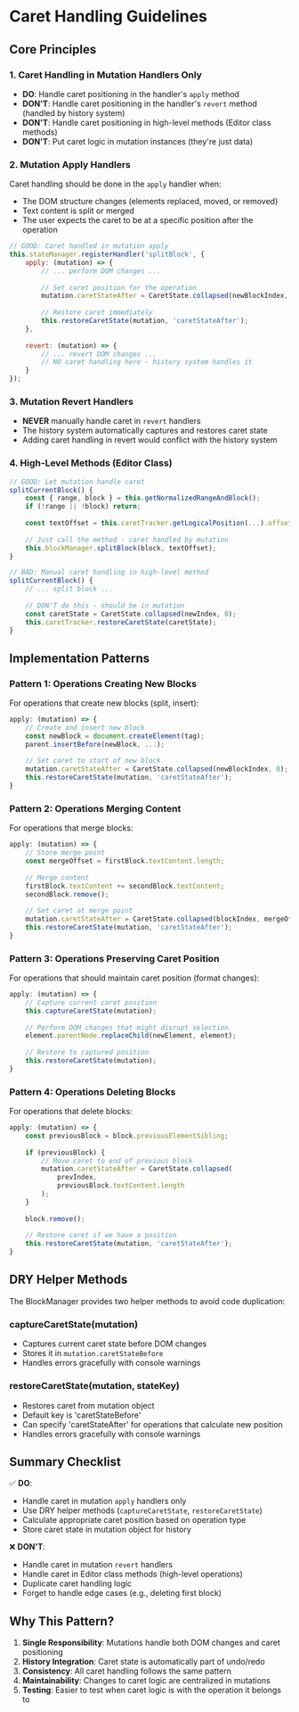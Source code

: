 # Caret Handling Guidelines

## Core Principles

### 1. Caret Handling in Mutation Handlers Only
- **DO**: Handle caret positioning in the handler's `apply` method
- **DON'T**: Handle caret positioning in the handler's `revert` method (handled by history system)
- **DON'T**: Handle caret positioning in high-level methods (Editor class methods)
- **DON'T**: Put caret logic in mutation instances (they're just data)

### 2. Mutation Apply Handlers
Caret handling should be done in the `apply` handler when:
- The DOM structure changes (elements replaced, moved, or removed)
- Text content is split or merged
- The user expects the caret to be at a specific position after the operation

```javascript
// GOOD: Caret handled in mutation apply
this.stateManager.registerHandler('splitBlock', {
    apply: (mutation) => {
        // ... perform DOM changes ...
        
        // Set caret position for the operation
        mutation.caretStateAfter = CaretState.collapsed(newBlockIndex, 0);
        
        // Restore caret immediately
        this.restoreCaretState(mutation, 'caretStateAfter');
    },
    
    revert: (mutation) => {
        // ... revert DOM changes ...
        // NO caret handling here - history system handles it
    }
});
```

### 3. Mutation Revert Handlers
- **NEVER** manually handle caret in `revert` handlers
- The history system automatically captures and restores caret state
- Adding caret handling in revert would conflict with the history system

### 4. High-Level Methods (Editor Class)
```javascript
// GOOD: Let mutation handle caret
splitCurrentBlock() {
    const { range, block } = this.getNormalizedRangeAndBlock();
    if (!range || !block) return;
    
    const textOffset = this.caretTracker.getLogicalPosition(...).offset;
    
    // Just call the method - caret handled by mutation
    this.blockManager.splitBlock(block, textOffset);
}

// BAD: Manual caret handling in high-level method
splitCurrentBlock() {
    // ... split block ...
    
    // DON'T do this - should be in mutation
    const caretState = CaretState.collapsed(newIndex, 0);
    this.caretTracker.restoreCaretState(caretState);
}
```

## Implementation Patterns

### Pattern 1: Operations Creating New Blocks
For operations that create new blocks (split, insert):
```javascript
apply: (mutation) => {
    // Create and insert new block
    const newBlock = document.createElement(tag);
    parent.insertBefore(newBlock, ...);
    
    // Set caret to start of new block
    mutation.caretStateAfter = CaretState.collapsed(newBlockIndex, 0);
    this.restoreCaretState(mutation, 'caretStateAfter');
}
```

### Pattern 2: Operations Merging Content
For operations that merge blocks:
```javascript
apply: (mutation) => {
    // Store merge point
    const mergeOffset = firstBlock.textContent.length;
    
    // Merge content
    firstBlock.textContent += secondBlock.textContent;
    secondBlock.remove();
    
    // Set caret at merge point
    mutation.caretStateAfter = CaretState.collapsed(blockIndex, mergeOffset);
    this.restoreCaretState(mutation, 'caretStateAfter');
}
```

### Pattern 3: Operations Preserving Caret Position
For operations that should maintain caret position (format changes):
```javascript
apply: (mutation) => {
    // Capture current caret position
    this.captureCaretState(mutation);
    
    // Perform DOM changes that might disrupt selection
    element.parentNode.replaceChild(newElement, element);
    
    // Restore to captured position
    this.restoreCaretState(mutation);
}
```

### Pattern 4: Operations Deleting Blocks
For operations that delete blocks:
```javascript
apply: (mutation) => {
    const previousBlock = block.previousElementSibling;
    
    if (previousBlock) {
        // Move caret to end of previous block
        mutation.caretStateAfter = CaretState.collapsed(
            prevIndex, 
            previousBlock.textContent.length
        );
    }
    
    block.remove();
    
    // Restore caret if we have a position
    this.restoreCaretState(mutation, 'caretStateAfter');
}
```

## DRY Helper Methods

The BlockManager provides two helper methods to avoid code duplication:

### captureCaretState(mutation)
- Captures current caret state before DOM changes
- Stores it in `mutation.caretStateBefore`
- Handles errors gracefully with console warnings

### restoreCaretState(mutation, stateKey)
- Restores caret from mutation object
- Default key is 'caretStateBefore'
- Can specify 'caretStateAfter' for operations that calculate new position
- Handles errors gracefully with console warnings

## Summary Checklist

✅ **DO**:
- Handle caret in mutation `apply` handlers only
- Use DRY helper methods (`captureCaretState`, `restoreCaretState`)
- Calculate appropriate caret position based on operation type
- Store caret state in mutation object for history

❌ **DON'T**:
- Handle caret in mutation `revert` handlers
- Handle caret in Editor class methods (high-level operations)
- Duplicate caret handling logic
- Forget to handle edge cases (e.g., deleting first block)

## Why This Pattern?

1. **Single Responsibility**: Mutations handle both DOM changes and caret positioning
2. **History Integration**: Caret state is automatically part of undo/redo
3. **Consistency**: All caret handling follows the same pattern
4. **Maintainability**: Changes to caret logic are centralized in mutations
5. **Testing**: Easier to test when caret logic is with the operation it belongs to
